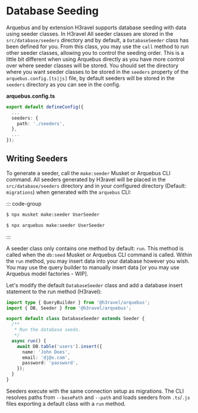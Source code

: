 # Database Seeding

Arquebus and by extension H3ravel supports database seeding with data using seeder classes. In H3ravel All seeder classes are stored in the `src/database/seeders` directory and by default, a `DatabaseSeeder` class has been defined for you. From this class, you may use the `call` method to run other seeder classes, allowing you to control the seeding order.
This is a little bit different when using Arquebus directly as you have more control over where seeder classes will be stored. You should set the directory where you want seeder classes to be stored in the `seeders` property of the `arquebus.config.[ts|js]` file, by default seeders will be stored in the `seeders` directory as you can see in the config.

**arquebus.config.ts**

```ts
export default defineConfig({
  ...
  seeders: {
    path: './seeders',
  },
  ...
});
```

## Writing Seeders

To generate a seeder, call the `make:seeder` Musket or Arquebus CLI command. All seeders generated by H3ravel will be placed in the `src/database/seeders` directory and in your configured directory (Default: `migrations`) when generated with the `arquebus` CLI:

::: code-group

```sh [musket]
$ npx musket make:seeder UserSeeder
```

```sh [arquebus]
$ npx arquebus make:seeder UserSeeder
```

:::

A seeder class only contains one method by default: `run`. This method is called when the `db:seed` Musket or Arquebus CLI command is called. Within the `run` method, you may insert data into your database however you wish. You may use the query builder to manually insert data [or you may use Arquebus model factories - WIP].

Let's modify the default `DatabaseSeeder` class and add a database insert statement to the run method (H3ravel):

```ts
import type { QueryBuilder } from '@h3ravel/arquebus';
import { DB, Seeder } from '@h3ravel/arquebus';

export default class DatabaseSeeder extends Seeder {
  /**
   * Run the database seeds.
   */
  async run() {
    await DB.table('users').insert({
      name: 'John Does',
      email: 'dj@x.com',
      password: 'password',
    });
  }
}
```

Seeders execute with the same connection setup as migrations. The CLI resolves paths from `--basePath` and `--path` and loads seeders from `.ts`/`.js` files exporting a default class with a `run` method.
